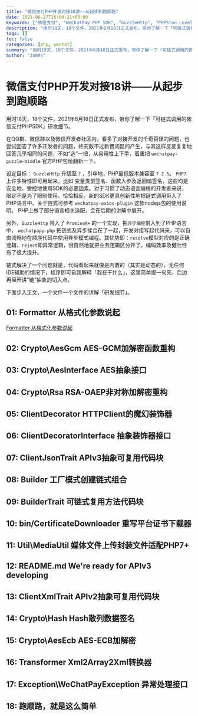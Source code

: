```yaml
---
title: "微信支付PHP开发对接18讲——从起步到跑顺路"
date: 2021-06-27T16:00:11+08:00
keywords: ["微信支付", "WeChatPay PHP SDK", "GuzzleHttp", "PHPStan Level8"]
description: "用时18天，18个文件，2021年6月18日正式发布，带你了解一下「可链式调用的微信支付PHPSDK」研发细节。"
tags: []
toc: false
categories: [php, wechat]
summary: "用时18天，18个文件，2021年6月18日正式发布，带你了解一下「可链式调用的微信支付PHPSDK」研发细节。"
author: "James"
---
```


# 微信支付PHP开发对接18讲——从起步到跑顺路

用时18天，18个文件，2021年6月18日正式发布，带你了解一下「可链式调用的微信支付PHPSDK」研发细节。

在QQ群、微信群以及微信开发者社区内，看多了对接开发的千奇百怪的问题，也尝试回答了许多开发者的问题，终究敌不过新晋问题的产生，与其这样反反复复地回答几乎相同的问题，不如“造”一把，从易用性上下手，着重把 `wechatpay-guzzle-middle` 官方PHP包给翻新一下。

设定目标： `GuzzleHttp` 升级至 `7` ，引申地，PHP最低版本兼容至 `7.2.5`。 `PHP7` 上许多特性即可用起来，比如 变量类型签名、函数入参及返回值签名，这些均是安全地、受控地使用SDK的必要因素。对于习惯了动态语言编程的开发者来说，限定不是为了限制使用，恰恰相反，新的SDK更具创新性地把链式调用带入了PHP语言中。关于链式可参考 `wechatpay-axios-plugin` 这款nodejs包的使用说明。 PHP上做了部分语言相关适配，会在后期的讲解中展开。

另外，`GuzzleHttp` 带入了 `PromiseA+` 的一个实现，把`异步编程`带入到了PHP语言中， `wechatpapy-php` 把链式及异步揉合在了一起，开发对接写起代码来，可以自由流畅地在顺序代码中使用异步模式编程。其优势即：`resolve`模型对应的是正确逻辑，`reject`即异常逻辑，很自然地就把业务逻辑区分开了，编码效率及健壮性有了很大提升。

链式解决了一个问题就是，代码看起来就像是内置的（其实是动态的），无任何IDE辅助的情况下，程序即可自我解释「我在干什么」，这里简单提一句先，后边再展开讲“链”抽象的切入点。

下面步入正文，一个文件一个文件的讲解「研发细节」。

## 01: Formatter 从格式化参数说起

[Formatter 从格式化参数说起](./18-points-of-the-wechatpay-php-openspi-sdk-section01/)

## 02: Crypto\AesGcm AES-GCM加解密函数重构

## 03: Crypto\AesInterface AES抽象接口

## 04: Crypto\Rsa RSA-OAEP非对称加解密重构

## 05: ClientDecorator HTTPClient的魔幻装饰器

## 06: ClientDecoratorInterface 抽象装饰器接口

## 07: ClientJsonTrait APIv3抽象可复用代码块

## 08: Builder 工厂模式创建链式组合

## 09: BuilderTrait 可链式复用方法代码块

## 10: bin/CertificateDownloader 重写平台证书下载器

## 11: Util\MediaUtil 媒体文件上传封装文件适配PHP7+

## 12: README.md We're ready for APIv3 developing

## 13: ClientXmlTrait APIv2抽象可复用代码块

## 14: Crypto\Hash Hash散列数据签名

## 15: Crypto\AesEcb AES-ECB加解密

## 16: Transformer Xml2Array2Xml转换器

## 17: Exception\WeChatPayException 异常处理接口

## 18: 跑顺路，就是这么简单
